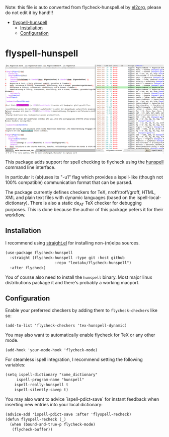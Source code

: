 Note: this file is auto converted from flycheck-hunspell.el by [el2org](https://github.com/tumashu/el2org), please do not edit it by hand!!!

- [flyspell-hunspell](#org9a75fbd)
  - [Installation](#org9d11b18)
  - [Configuration](#org97813e1)


<a id="org9a75fbd"></a>

# flyspell-hunspell

![flyspell-hunspell in action](screenshot.png)

This package adds support for spell checking to flycheck using the [hunspell](https://hunspell.github.io) command line interface.

In particular it (ab)uses its "-u1" flag which provides a ispell-like (though not 100% compatible) communication format that can be parsed.

The package currently defines checkers for TeX, nroff/troff/groff, HTML, XML and plain text files with dynamic languages (based on the ispell-local-dictionary). There is also a static de<sub>AT</sub> TeX checker for debugging purposes. This is done because the author of this package pefers it for their workflow.


<a id="org9d11b18"></a>

## Installation

I recommend using [straight.el](https://github.com/raxod502/straight.el) for installing non-(m)elpa sources.

```elisp
(use-package flycheck-hunspell
  :straight (flycheck-hunspell :type git :host github
                      :repo "leotaku/flycheck-hunspell")
  :after flycheck)
```

You of course also need to install the `hunspell` binary. Most major linux distributions package it and there's probably a working macport.


<a id="org97813e1"></a>

## Configuration

Enable your preferred checkers by adding them to `flycheck-checkers` like so:

```elisp
(add-to-list 'flycheck-checkers 'tex-hunspell-dynamic)
```

You may also want to automatically enable flycheck for TeX or any other mode.

```elisp
(add-hook 'your-mode-hook 'flycheck-mode)
```

For steamless ispell integration, I recommend setting the following variables:

```elisp
(setq ispell-dictionary "some_dictionary"
     ispell-program-name "hunspell"
    ispell-really-hunspell t
    ispell-silently-savep t)
```

You may also want to advice \`ispell-pdict-save\` for instant feedback when inserting new entries into your local dictionary:

```elisp
(advice-add 'ispell-pdict-save :after 'flyspell-recheck)
(defun flyspell-recheck (_)
  (when (bound-and-true-p flycheck-mode)
   (flycheck-buffer))
```

